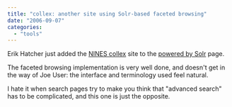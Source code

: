 ```yaml
---
title: "collex: another site using Solr-based faceted browsing"
date: "2006-09-07"
categories: 
  - "tools"
---
```


Erik Hatcher just added the [NINES collex](http://www.nines.org/collex) site to the [powered by Solr](http://wiki.apache.org/solr/PublicServers) page.

The faceted browsing implementation is very well done, and doesn't get in the way of Joe User: the interface and terminology used feel natural.

I hate it when search pages try to make you think that "advanced search" has to be complicated, and this one is just the opposite.
